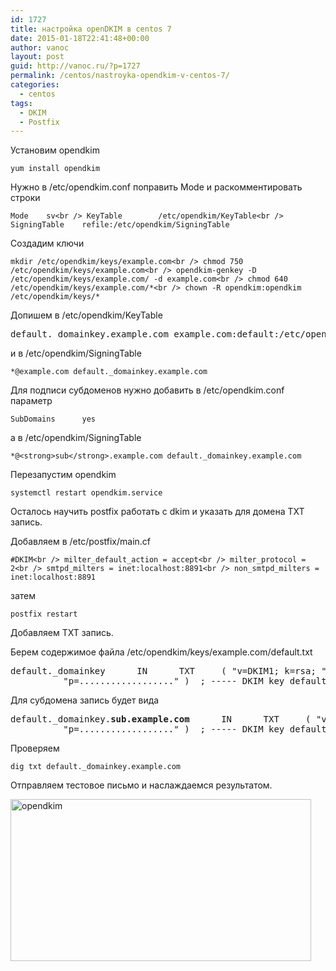```yaml
---
id: 1727
title: настройка openDKIM в centos 7
date: 2015-01-18T22:41:48+00:00
author: vanoc
layout: post
guid: http://vanoc.ru/?p=1727
permalink: /centos/nastroyka-opendkim-v-centos-7/
categories:
  - centos
tags:
  - DKIM
  - Postfix
---
```

Установим opendkim
  
`yum install opendkim`

Нужно в /etc/opendkim.conf поправить Mode и раскомментировать строки
  
`Mode    sv<br />
KeyTable        /etc/opendkim/KeyTable<br />
SigningTable    refile:/etc/opendkim/SigningTable`

Создадим ключи
  
`mkdir /etc/opendkim/keys/example.com<br />
chmod 750 /etc/opendkim/keys/example.com<br />
opendkim-genkey -D /etc/opendkim/keys/example.com/ -d example.com<br />
chmod 640 /etc/opendkim/keys/example.com/*<br />
chown -R opendkim:opendkim /etc/opendkim/keys/*`

Допишем в /etc/opendkim/KeyTable

<pre>default._domainkey.example.com example.com:default:/etc/opendkim/keys/example.com/default.private</pre>

и в /etc/opendkim/SigningTable
  
`*@example.com default._domainkey.example.com`

Для подписи субдоменов нужно добавить в /etc/opendkim.conf параметр
  
`SubDomains      yes`

а в /etc/opendkim/SigningTable
  
`*@<strong>sub</strong>.example.com default._domainkey.example.com`

Перезапустим opendkim
  
`systemctl restart opendkim.service`

Осталось научить postfix работать с dkim и указать для домена TXT запись.

Добавляем в /etc/postfix/main.cf

`#DKIM<br />
milter_default_action = accept<br />
milter_protocol = 2<br />
smtpd_milters = inet:localhost:8891<br />
non_smtpd_milters = inet:localhost:8891`

затем
  
`postfix restart`

Добавляем TXT запись.
  
Берем содержимое файла /etc/opendkim/keys/example.com/default.txt

<pre>default._domainkey      IN      TXT     ( "v=DKIM1; k=rsa; "
          "p=.................." )  ; ----- DKIM key default for example.com</pre>

Для субдомена запись будет вида

<pre>default._domainkey.<strong>sub.example.com</strong>      IN      TXT     ( "v=DKIM1; k=rsa; "
          "p=.................." )  ; ----- DKIM key default for example.com</pre>

Проверяем
  
`dig txt default._domainkey.example.com`

Отправляем тестовое письмо и наслаждаемся результатом.
  
[<img src="http://vanoc.ru/uploads/2015/01/opendkim.png" alt="opendkim" width="481" height="259" class="aligncenter size-full wp-image-1728" srcset="http://vanoc.ru/uploads/2015/01/opendkim.png 481w, http://vanoc.ru/uploads/2015/01/opendkim-300x162.png 300w" sizes="(max-width: 481px) 100vw, 481px" />](http://vanoc.ru/uploads/2015/01/opendkim.png)
